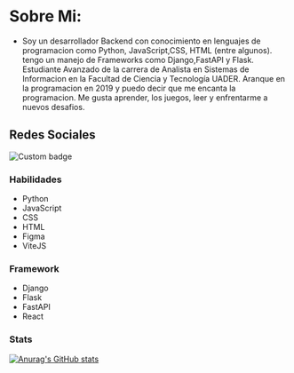 # Sobre Mi:
- Soy un desarrollador Backend con conocimiento en lenguajes de programacion como Python, JavaScript,CSS, HTML (entre algunos). tengo un manejo de Frameworks como Django,FastAPI y Flask. Estudiante Avanzado de la carrera de Analista en Sistemas de Informacion en la Facultad de Ciencia y Tecnología UADER. Aranque en la programacion en 2019 y puedo decir que me encanta la programacion. Me gusta aprender, los juegos, leer y enfrentarme a nuevos desafios.

## Redes Sociales

<img alt="Custom badge" src="https://img.shields.io/endpoint?color=blue&label=LinkedIn&logo=linkedin&logoColor=blue&url=https//:www.linkedin.com%2Fin%2Fn%25C3%25A9stor-daniel-escobar-03a620150%2F">

### Habilidades
* Python
* JavaScript
* CSS
* HTML
* Figma
* ViteJS

### Framework
* Django
* Flask
* FastAPI
* React

### Stats
[![Anurag's GitHub stats](https://github-readme-stats.vercel.app/api?username=PelaGOD)](https://github.com/anuraghazra/github-readme-stats)



<!--
**PelaGOD/PelaGOD** is a ✨ _special_ ✨ repository because its `README.md` (this file) appears on your GitHub profile.

Here are some ideas to get you started:

- 🔭 I’m currently working on ...
- 🌱 I’m currently learning ...
- 👯 I’m looking to collaborate on ...
- 🤔 I’m looking for help with ...
- 💬 Ask me about ...
- 📫 How to reach me: ...
- 😄 Pronouns: ...
- ⚡ Fun fact: ...
-->
